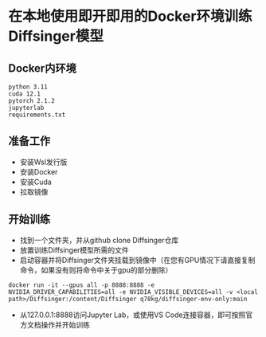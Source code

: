 # 在本地使用即开即用的Docker环境训练Diffsinger模型

## Docker内环境

```
python 3.11
cuda 12.1
pytorch 2.1.2
jupyterlab
requirements.txt
```

## 准备工作

- 安装Wsl发行版
- 安装Docker
- 安装Cuda
- 拉取镜像

## 开始训练

- 找到一个文件夹，并从github clone Diffsinger仓库
- 放置训练Diffsinger模型所需的文件
- 启动容器并将Diffsinger文件夹挂载到镜像中（在您有GPU情况下请直接复制命令，如果没有则将命令中关于gpu的部分删除）
 ```
 docker run -it --gpus all -p 8888:8888 -e NVIDIA_DRIVER_CAPABILITIES=all -e NVIDIA_VISIBLE_DEVICES=all -v <local path>/Diffsinger:/content/Diffsinger q78kg/diffsinger-env-only:main
 ```
- 从127.0.0.1:8888访问Jupyter Lab，或使用VS Code连接容器，即可按照官方文档操作并开始训练
